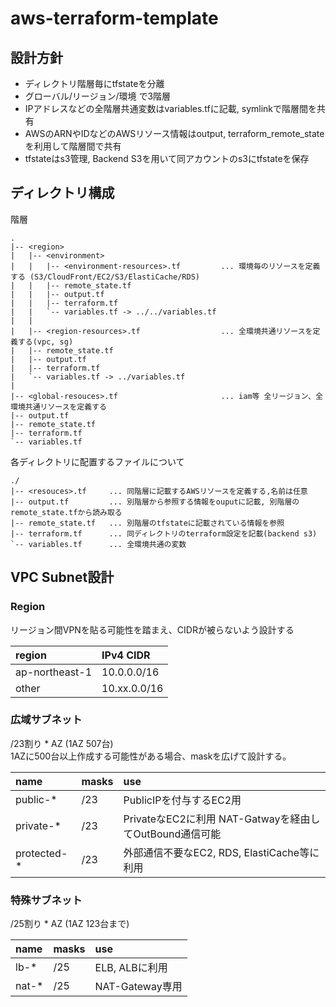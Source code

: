 # aws-terraform-template

## 設計方針
- ディレクトリ階層毎にtfstateを分離
- グローバル/リージョン/環境 で3階層
- IPアドレスなどの全階層共通変数はvariables.tfに記載, symlinkで階層間を共有
- AWSのARNやIDなどのAWSリソース情報はoutput, terraform_remote_stateを利用して階層間で共有
- tfstateはs3管理, Backend S3を用いて同アカウントのs3にtfstateを保存

## ディレクトリ構成

階層
```
.
|-- <region>
|   |-- <environment>
|   |   |-- <environment-resources>.tf         ... 環境毎のリソースを定義する (S3/CloudFront/EC2/S3/ElastiCache/RDS)
|   |   |-- remote_state.tf
|   |   |-- output.tf
|   |   |-- terraform.tf
|   |   `-- variables.tf -> ../../variables.tf
|   |
|   |-- <region-resources>.tf                  ... 全環境共通リソースを定義する(vpc, sg)
|   |-- remote_state.tf
|   |-- output.tf
|   |-- terraform.tf
|   `-- variables.tf -> ../variables.tf
|
|-- <global-resouces>.tf                       ... iam等 全リージョン、全環境共通リソースを定義する
|-- output.tf
|-- remote_state.tf
|-- terraform.tf
`-- variables.tf
```

各ディレクトリに配置するファイルについて
```
./
|-- <resouces>.tf     ... 同階層に記載するAWSリソースを定義する,名前は任意
|-- output.tf         ... 別階層から参照する情報をouputに記載, 別階層のremote_state.tfから読み取る
|-- remote_state.tf   ... 別階層のtfstateに記載されている情報を参照
|-- terraform.tf      ... 同ディレクトリのterraform設定を記載(backend s3)
`-- variables.tf      ... 全環境共通の変数
```


## VPC Subnet設計
### Region
リージョン間VPNを貼る可能性を踏まえ、CIDRが被らないよう設計する

| region         | IPv4 CIDR    |
| :---           | :----        |
| ap-northeast-1 | 10.0.0.0/16  |
| other          | 10.xx.0.0/16 |

### 広域サブネット
/23割り * AZ (1AZ 507台)  
1AZに500台以上作成する可能性がある場合、maskを広げて設計する。

| name      | masks | use                                                      |
| :---      | :---- | :------------------------------------------------------  |
| public-*    | /23   | PublicIPを付与するEC2用                                 |
| private-*   | /23   | PrivateなEC2に利用 NAT-Gatwayを経由してOutBound通信可能 |
| protected-* | /23   | 外部通信不要なEC2, RDS, ElastiCache等に利用             |

### 特殊サブネット
/25割り * AZ (1AZ 123台まで)  

| name | masks | use             |
| :--- | :---- | :-------------  |
| lb-*   | /25   | ELB, ALBに利用  |
| nat-*  | /25   | NAT-Gateway専用 |

